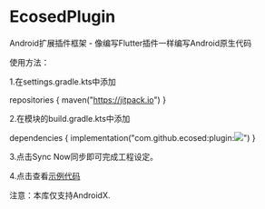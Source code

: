 # EcosedPlugin
Android扩展插件框架 - 像编写Flutter插件一样编写Android原生代码

使用方法：

1.在settings.gradle.kts中添加

repositories { maven("https://jitpack.io") }

2.在模块的build.gradle.kts中添加

dependencies { implementation("com.github.ecosed:plugin:[![](https://jitpack.io/v/ecosed/plugin.svg)](https://jitpack.io/#ecosed/plugin)") }

3.点击Sync Now同步即可完成工程设定。

4.点击查看[示例代码](https://github.dev/ecosed/EcosedPlugin)

注意：本库仅支持AndroidX.